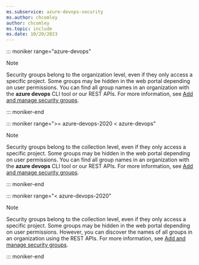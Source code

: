 ```yaml
---
ms.subservice: azure-devops-security
ms.author: chcomley
author: chcomley
ms.topic: include
ms.date: 10/20/2023
---
```


::: moniker range="azure-devops"

> [!NOTE]  
> Security groups belong to the organization level, even if they only access a specific project. Some groups may be hidden in the web portal depending on user permissions. You can find all group names in an organization with the **azure devops** CLI tool or our REST APIs. For more information, see [Add and manage security groups](../add-manage-security-groups.md).

::: moniker-end

::: moniker range=">= azure-devops-2020 < azure-devops"

> [!NOTE]  
> Security groups belong to the collection level, even if they only access a specific project. Some groups may be hidden in the web portal depending on user permissions. You can find all group names in an organization with the **azure devops** CLI tool or our REST APIs. For more information, see [Add and manage security groups](../add-manage-security-groups.md).

::: moniker-end

::: moniker range="< azure-devops-2020"

> [!NOTE]  
> Security groups belong to the collection level, even if they only access a specific project. Some groups may be hidden in the web portal depending on user permissions. However, you can discover the names of all groups in an organization using the REST APIs. For more information, see [Add and manage security groups](/rest/api/azure/devops/security/?view=azure-devops-rest-6.0&preserve-view=true).

::: moniker-end
